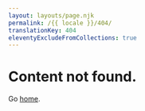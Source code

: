 ```yaml
---
layout: layouts/page.njk
permalink: /{{ locale }}/404/
translationKey: 404
eleventyExcludeFromCollections: true
---
```

# Content not found.

Go <a href="{{ '/' | url }}">home</a>.

